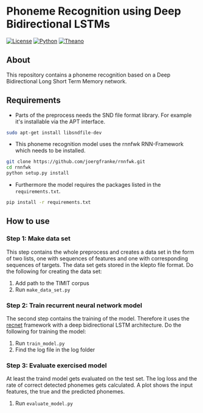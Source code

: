 # Phoneme Recognition using Deep Bidirectional LSTMs


<!--- [![Build Status](https://travis-ci.org/joergfranke/rnnfwk.svg?branch=master)](https://travis-ci.org/joergfranke/rnnfwk) --->
[![License](https://img.shields.io/github/license/mashape/apistatus.svg)](https://github.com/joergfranke/phoneme_recognition/blob/master/LICENSE.txt)
[![Python](https://img.shields.io/badge/python-2.7-yellow.svg)](https://www.python.org/download/releases/2.7/)
[![Theano](https://img.shields.io/badge/theano-0.8.2-yellow.svg)](http://deeplearning.net/software/theano/)

## About
This repository contains a phoneme recognition based on a Deep Bidirectional Long Short Term Memory network.


## Requirements

- Parts of the preprocess needs the SND file format library. For example it's installable via the APT interface.
```bash
sudo apt-get install libsndfile-dev
```
- This phoneme recognition model uses the rnnfwk RNN-Framework which needs to be installed. 
```bash
git clone https://github.com/joergfranke/rnnfwk.git
cd rnnfwk
python setup.py install
```
- Furthermore the model requires the packages listed in the `requirements.txt`.
```bash
pip install -r requirements.txt
```



## How to use

### Step 1: Make data set

This step contains the whole preprocess and creates a data set in the form of two lists, one with sequences of features
and one with corresponding sequences of targets. The data set gets stored in the klepto file format. Do the following for creating the data set:

1. Add path to the TIMIT corpus
2. Run `make_data_set.py`


### Step 2: Train recurrent neural network model

The second step contains the training of the model. Therefore it uses the [recnet](https://github.com/joergfranke/recnet/blob/master/README.md)
framework with a deep bidirectional LSTM architecture. Do the following for training the model:

1. Run `train_model.py`
2. Find the log file in the log folder

### Step 3: Evaluate exercised model

At least the traind model gets evaluated on the test set. The log loss and the rate of correct detected phonemes gets calculated.
A plot shows the input features, the true and the predicted phonemes.

1. Run `evaluate_model.py`





